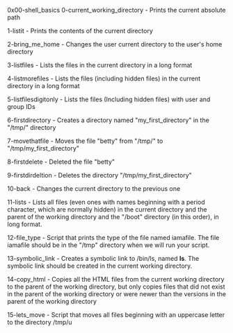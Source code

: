 0x00-shell_basics
0-current_working_directory - Prints the current absolute path

1-listit - Prints the contents of the current directory

2-bring_me_home - Changes the user current directory to the user's home directory

3-listfiles - Lists the files in the current directory in a long format

4-listmorefiles - Lists the files (including hidden files) in the current directory in a long format

5-listfilesdigitonly - Lists the files (Including hidden files) with user and group IDs

6-firstdirectory - Creates a directory named "my_first_directory" in the "/tmp/" directory

7-movethatfile - Moves the file "betty" from "/tmp/" to "/tmp/my_first_directory"

8-firstdelete - Deleted the file "betty"

9-firstdirdeltion - Deletes the directory "/tmp/my_first_directory"

10-back - Changes the current directory to the previous one

11-lists - Lists all files (even ones with names beginning with a period character, which are normally hidden) in the current directory and the parent of the working directory and the "/boot" directory (in this order), in long format.

12-file_type - Script that prints the type of the file named iamafile. The file iamafile should be in the "/tmp" directory when we will run your script.

13-symbolic_link - Creates a symbolic link to /bin/ls, named __ls__. The symbolic link should be created in the current working directory.

14-copy_html - Copies all the HTML files from the current working directory to the parent of the working directory, but only copies files that did not exist in the parent of the working directory or were newer than the versions in the parent of the working directory

15-lets_move - Script that moves all files beginning with an uppercase letter to the directory /tmp/u